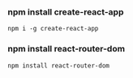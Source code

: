### npm install create-react-app
```
npm i -g create-react-app
```
### npm install react-router-dom
```
npm install react-router-dom
```

